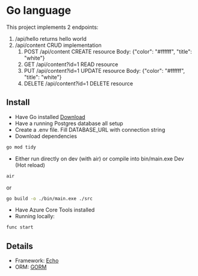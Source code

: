 # Go language

This project implements 2 endpoints:
1. /api/hello returns hello world
1. /api/content CRUD implementation
    1. POST /api/content CREATE resource Body: {"color": "#ffffff", "title": "white"}
    1. GET /api/content?id=1 READ resource
    1. PUT /api/content?id=1 UPDATE resource Body: {"color": "#ffffff", "title": "white"}
    1. DELETE /api/content?id=1 DELETE resource

## Install

- Have Go installed [Download](https://go.dev/)
- Have a running Postgres database all setup
- Create a .env file. Fill DATABASE_URL with connection string
- Download dependencies 
```sh
go mod tidy
```
- Either run directly on dev (with air) or compile into bin/main.exe
Dev (Hot reload)
```sh
air
```
or
```sh
go build -o ./bin/main.exe ./src
```
- Have Azure Core Tools installed
- Running locally:
```sh
func start
```

##

## Details
- Framework: [Echo](https://echo.labstack.com/)
- ORM: [GORM](https://gorm.io/)
